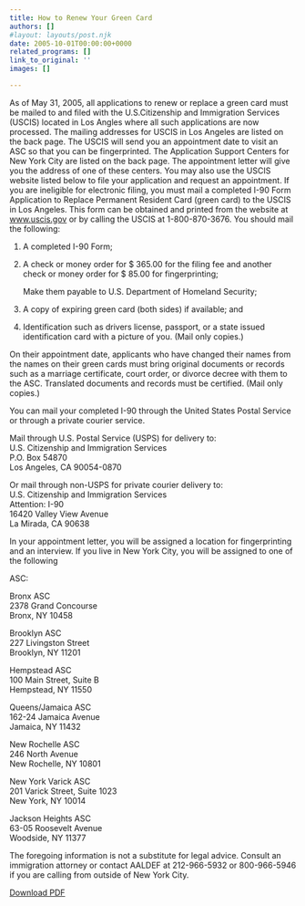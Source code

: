 ```yaml
---
title: How to Renew Your Green Card
authors: []
#layout: layouts/post.njk
date: 2005-10-01T00:00:00+0000
related_programs: []
link_to_original: ''
images: []

---
```

As of May 31, 2005, all applications to renew or replace a green card must be mailed to and filed with the U.S.Citizenship and Immigration Services (USCIS) located in Los Angles where all such applications are now processed. The mailing addresses for USCIS in Los Angeles are listed on the back page. The USCIS will send you an appointment date to visit an ASC so that you can be fingerprinted. The Application Support Centers for New York City are listed on the back page. The appointment letter will give you the address of one of these centers. You may also use the USCIS website listed below to file your application and request an appointment. If you are ineligible for electronic filing, you must mail a completed I-90 Form Application to Replace Permanent Resident Card (green card) to the USCIS in Los Angeles. This form can be obtained and printed from the website at www.uscis.gov or by calling the USCIS at 1-800-870-3676. You should mail the following:

1. A completed I-90 Form;
2. A check or money order for $ 365.00 for the filing fee and another check or money order for $ 85.00 for fingerprinting;

   Make them payable to U.S. Department of Homeland Security;
3. A copy of expiring green card (both sides) if available; and
4. Identification such as drivers license, passport, or a state issued identification card with a picture of you. (Mail only copies.)
   </ol>

On their appointment date, applicants who have changed their names from the names on their green cards must bring original documents or records such as a marriage certificate, court order, or divorce decree with them to the ASC. Translated documents and records must be certified. (Mail only copies.)

You can mail your completed I-90 through the United States Postal Service or through a private courier service.

Mail through U.S. Postal Service (USPS) for delivery to:  
U.S. Citizenship and Immigration Services  
P.O. Box 54870  
Los Angeles, CA 90054-0870

Or mail through non-USPS for private courier delivery to:  
U.S. Citizenship and Immigration Services  
Attention: I-90  
16420 Valley View Avenue  
La Mirada, CA 90638

In your appointment letter, you will be assigned a location for fingerprinting and an interview. If you live in New York City, you will be assigned to one of the following

ASC:

Bronx ASC  
2378 Grand Concourse  
Bronx, NY 10458

Brooklyn ASC  
227 Livingston Street  
Brooklyn, NY 11201

Hempstead ASC  
100 Main Street, Suite B  
Hempstead, NY 11550

Queens/Jamaica ASC  
162-24 Jamaica Avenue  
Jamaica, NY 11432

New Rochelle ASC  
246 North Avenue  
New Rochelle, NY 10801

New York Varick ASC  
201 Varick Street, Suite 1023  
New York, NY 10014

Jackson Heights ASC  
63-05 Roosevelt Avenue  
Woodside, NY 11377

The foregoing information is not a substitute for legal advice. Consult an immigration attorney or contact AALDEF at 212-966-5932 or 800-966-5946 if you are calling from outside of New York City.

[Download PDF](/uploads/pdf/NYC%20Greencard%20Factsheet%20English.pdf)